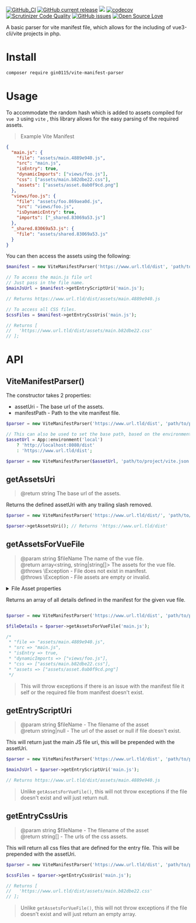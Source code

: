 [![GitHub_CI](https://github.com/gin0115/vite-manifest-parser/actions/workflows/cli.yaml/badge.svg)](https://github.com/gin0115/vite-manifest-parser/actions/workflows/cli.yaml)
[![GitHub current release](https://img.shields.io/github/release/gin0115/vite-manifest-parser)](https://github.com/gin0115/vite-manifest-parser/releases)
![](https://github.com/vite-manifest-parser/workflows/GitHub_CI/badge.svg " ")
[![codecov](https://codecov.io/gh/gin0115/vite-manifest-parser/branch/main/graph/badge.svg?token=1I2UJW717H)](https://codecov.io/gh/gin0115/vite-manifest-parser)
[![Scrutinizer Code Quality](https://scrutinizer-ci.com/g/gin0115/vite-manifest-parser/badges/quality-score.png?b=main)](https://scrutinizer-ci.com/g/gin0115/vite-manifest-parser/?branch=main)
[![GitHub issues](https://img.shields.io/github/issues/gin0115/vite-manifest-parser)](https://github.com/gin0115/vite-manifest-parser/issues)
[![Open Source Love](https://badges.frapsoft.com/os/mit/mit.svg?v=102)]()

A basic parser for vite manifest file, which allows for the including of vue3-cli/vite projects in php.

# Install

```bash
composer require gin0115/vite-manifest-parser
```

# Usage

To accommodate the random hash which is added to assets compiled for `vue 3` using `vite` , this library allows for the easy parsing of the required assets.

> Example Vite Manifest

```json
{
  "main.js": {
    "file": "assets/main.4889e940.js",
    "src": "main.js",
    "isEntry": true,
    "dynamicImports": ["views/foo.js"],
    "css": ["assets/main.b82dbe22.css"],
    "assets": ["assets/asset.0ab0f9cd.png"]
  },
  "views/foo.js": {
    "file": "assets/foo.869aea0d.js",
    "src": "views/foo.js",
    "isDynamicEntry": true,
    "imports": ["_shared.83069a53.js"]
  },
  "_shared.83069a53.js": {
    "file": "assets/shared.83069a53.js"
  }
}

```

You can then access the assets using the following:

```php
$manifest = new ViteManifestParser('https://www.url.tld/dist', 'path/to/project/vite.json');

// To access the main.js file url
// Just pass in the file name.
$mainJsUrl = $manifest->getEntryScriptUri('main.js');

// Returns https://www.url.tld/dist/assets/main.4889e940.js

// To access all CSS files.
$cssFiles = $manifest->getEntryCssUris('main.js');

// Returns [
//   'https://www.url.tld/dist/assets/main.b82dbe22.css'
// ];

```

# API

## ViteManifestParser()

The constructor takes 2 properties:
* assetUri - The base url of the assets.
* manifestPath - Path to the vite manifest file.

```php
$parser = new ViteManifestParser('https://www.url.tld/dist', 'path/to/project/vite.json');

// This can also be used to set the base path, based on the environment.
$assetUrl = App::environment('local')
    ? 'http://localhost:8080/dist'
    : 'https://www.url.tld/dist';

$parser = new ViteManifestParser($assetUrl, 'path/to/project/vite.json');
```

## getAssetsUri  
> @return string The base url of the assets.  

Returns the defined assetUri with any trailing slash removed.

```php
$parser = new ViteManifestParser('https://www.url.tld/dist/', 'path/to/project/vite.json');

$parser->getAssetsUri(); // Returns 'https://www.url.tld/dist'
```

## getAssetsForVueFile  
> @param string $fileName The name of the vue file.  
> @return array<string, string|string[]> The assets for the vue file.  
> @throws \Exception - File does not exist in manifest.  
> @throws \Exception - File assets are empty or invalid.  

<details>
<summary> File Asset properties </summary>

* **file**: *string*  
* **src**: *string*  
* **isEntry**?: *bool*  (optional)  
* **isDynamicEntry**?: *bool*  (optional)
* **dynamicImports**?: *string[]*   (optional)
* **css**?: *string[]*   (optional)
* **assets**?: *string[]*   (optional)
* **imports**?: *string[]*  (optional)
   
</details>

Returns an array of all details defined in the manifest for the given vue file.

```php

$parser = new ViteManifestParser('https://www.url.tld/dist', 'path/to/project/vite.json');

$fileDetails = $parser->getAssetsForVueFile('main.js');

/* 
 * "file => "assets/main.4889e940.js",
 * "src => "main.js",
 * "isEntry => true,
 * "dynamicImports => ["views/foo.js"],
 * "css => ["assets/main.b82dbe22.css"],
 * "assets => ["assets/asset.0ab0f9cd.png"]
 */

```
> This will throw exceptions if there is an issue with the manifest file it self or the required file from manifest doesn't exist.


## getEntryScriptUri  
> @param string $fileName - The filename of the asset  
> @return string|null - The url of the asset or null if file doesn't exist.  

This will return just the main JS file uri, this will be prepended with the assetUri.

```php
$parser = new ViteManifestParser('https://www.url.tld/dist', 'path/to/project/vite.json');

$mainJsUrl = $parser->getEntryScriptUri('main.js');

// Returns https://www.url.tld/dist/assets/main.4889e940.js
```

> Unlike `getAssetsForVueFile()`, this will not throw exceptions if the file doesn't exist and will just return null.

## getEntryCssUris
> @param string $fileName - The filename of the asset  
> @return  string[] - The urls of the css assets.  

This will return all css files that are defined for the entry file. This will be prepended with the assetUri.

```php
$parser = new ViteManifestParser('https://www.url.tld/dist', 'path/to/project/vite.json');

$cssFiles = $parser->getEntryCssUris('main.js');

// Returns [
//   'https://www.url.tld/dist/assets/main.b82dbe22.css'
// ];
```

> Unlike `getAssetsForVueFile()`, this will not throw exceptions if the file doesn't exist and will just return an empty array.
